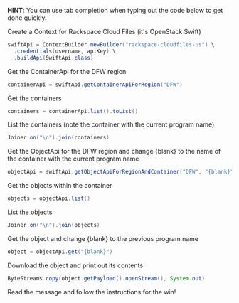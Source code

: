 **HINT**: You can use tab completion when typing out the code below to get done quickly.

Create a Context for Rackspace Cloud Files (it's OpenStack Swift)

```java
swiftApi = ContextBuilder.newBuilder("rackspace-cloudfiles-us") \
  .credentials(username, apiKey) \
  .buildApi(SwiftApi.class)
```

Get the ContainerApi for the DFW region

```java
containerApi = swiftApi.getContainerApiForRegion("DFW")
```

Get the containers

```java
containers = containerApi.list().toList()
```

List the containers (note the container with the current program name)

```java
Joiner.on("\n").join(containers)
```

Get the ObjectApi for the DFW region and change {blank} to the name of the container with the current program name

```java
objectApi = swiftApi.getObjectApiForRegionAndContainer("DFW", "{blank}")
```

Get the objects within the container

```java
objects = objectApi.list()
```

List the objects

```java
Joiner.on("\n").join(objects)
```

Get the object and change {blank} to the previous program name

```java
object = objectApi.get("{blank}")
```

Download the object and print out its contents

```java
ByteStreams.copy(object.getPayload().openStream(), System.out)
```

Read the message and follow the instructions for the win!
